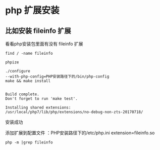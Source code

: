 # php 扩展安装

## 比如安装 fileinfo 扩展

看看php安装包里面有没有 fileinfo 扩展

```
find / -name fileinfo
```

```
phpize

./configure
--with-php-config=PHP安装路径下的/bin/php-config
make && make install


Build complete.
Don't forget to run 'make test'.

Installing shared extensions:     /usr/local/php7/lib/php/extensions/no-debug-non-zts-20170718/

```
安装成功

添加扩展到配置文件 ：PHP安装路径下的/etc/php.ini
extension=fileinfo.so

```
php -m |grep fileinfo
```